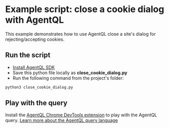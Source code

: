 # Example script: close a cookie dialog with AgentQL

This example demonstrates how to use AgentQL close a site's dialog for rejecting/accepting cookies.

## Run the script

* [Install AgentQL SDK](https://docs.agentql.com/docs/installation/sdk-installation)
* Save this python file locally as **close_cookie_dialog.py**
* Run the following command from the project's folder:
```bash
python3 close_cookie_dialog.py
```

## Play with the query

Install the [AgentQL Chrome DevTools extension](https://docs.agentql.com/docs/installation/chrome-extension-installation/) to play with the AgentQL query. [Learn more about the AgentQL query language](https://docs.agentql.com/docs/agentql-query/query-intro)
